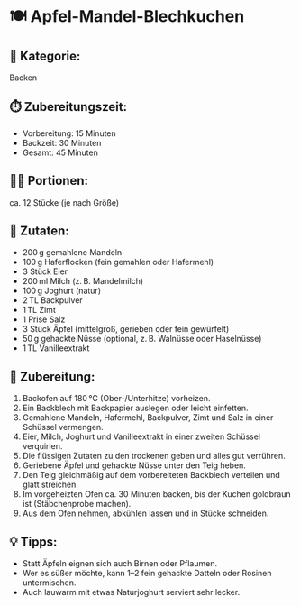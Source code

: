 # 🍽️ Apfel-Mandel-Blechkuchen

## 🧾 Kategorie:

Backen

## ⏱️ Zubereitungszeit:

* Vorbereitung: 15 Minuten
* Backzeit: 30 Minuten
* Gesamt: 45 Minuten

## 👩‍🍳 Portionen:

ca. 12 Stücke (je nach Größe)

## 🧂 Zutaten:

* 200 g gemahlene Mandeln
* 100 g Haferflocken (fein gemahlen oder Hafermehl)
* 3 Stück Eier
* 200 ml Milch (z. B. Mandelmilch)
* 100 g Joghurt (natur)
* 2 TL Backpulver
* 1 TL Zimt
* 1 Prise Salz
* 3 Stück Äpfel (mittelgroß, gerieben oder fein gewürfelt)
* 50 g gehackte Nüsse (optional, z. B. Walnüsse oder Haselnüsse)
* 1 TL Vanilleextrakt

## 🔪 Zubereitung:

1. Backofen auf 180 °C (Ober-/Unterhitze) vorheizen.
2. Ein Backblech mit Backpapier auslegen oder leicht einfetten.
3. Gemahlene Mandeln, Hafermehl, Backpulver, Zimt und Salz in einer Schüssel vermengen.
4. Eier, Milch, Joghurt und Vanilleextrakt in einer zweiten Schüssel verquirlen.
5. Die flüssigen Zutaten zu den trockenen geben und alles gut verrühren.
6. Geriebene Äpfel und gehackte Nüsse unter den Teig heben.
7. Den Teig gleichmäßig auf dem vorbereiteten Backblech verteilen und glatt streichen.
8. Im vorgeheizten Ofen ca. 30 Minuten backen, bis der Kuchen goldbraun ist (Stäbchenprobe machen).
9. Aus dem Ofen nehmen, abkühlen lassen und in Stücke schneiden.

## 💡 Tipps:

* Statt Äpfeln eignen sich auch Birnen oder Pflaumen.
* Wer es süßer möchte, kann 1–2 fein gehackte Datteln oder Rosinen untermischen.
* Auch lauwarm mit etwas Naturjoghurt serviert sehr lecker.
